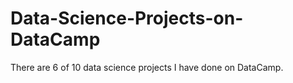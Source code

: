 # Data-Science-Projects-on-DataCamp

There are 6 of 10 data science projects I have done on DataCamp.
